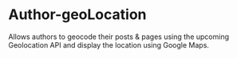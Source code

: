 Author-geoLocation
==================

Allows authors to geocode their posts &amp; pages using the upcoming Geolocation API and display the location using Google Maps.